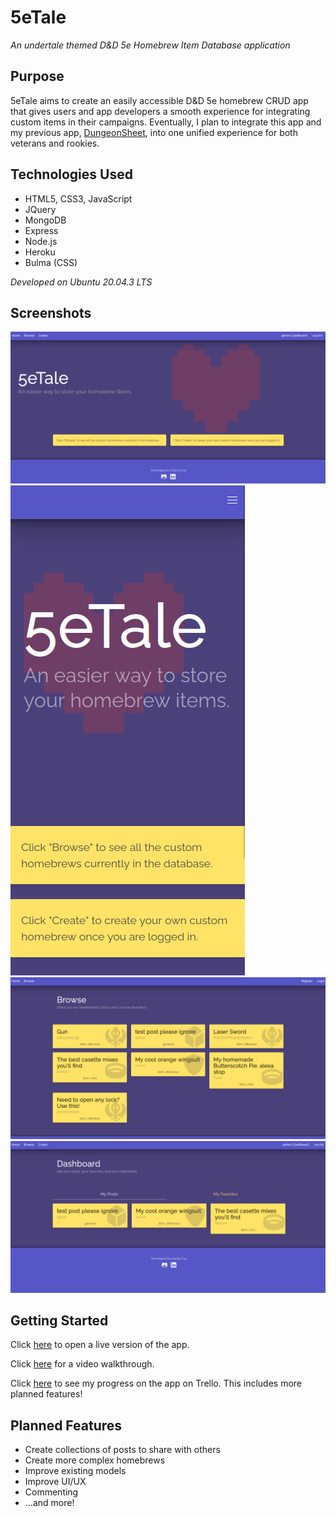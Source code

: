# 5eTale
*An undertale themed D&amp;D 5e Homebrew Item Database application*

## Purpose

5eTale aims to create an easily accessible D&amp;D 5e homebrew CRUD app that gives users and app developers a smooth experience for integrating custom items in their campaigns. Eventually, I plan to integrate this app and my previous app, [DungeonSheet](https://github.com/dainylcua/dungeon-sheet), into one unified experience for both veterans and rookies.

## Technologies Used

* HTML5, CSS3, JavaScript
* JQuery
* MongoDB
* Express
* Node.js
* Heroku
* Bulma (CSS)

*Developed on Ubuntu 20.04.3 LTS*


## Screenshots

![5eTale Landing Page](images/5eTale-landing.png "5eTale Landing Page")
![5eTale Landing Page Mobile](images/5eTale-browse-landing.png "5eTale Landing Page Mobile")
![5eTale Browse Page](images/5eTale-browse.png "5eTale Browse Page")
![5eTale Dashboard](images/5eTale-dashboard.png "5eTale Dashboard")

## Getting Started

Click [here](https://dc-5etale.herokuapp.com/) to open a live version of the app.

Click [here](https://youtu.be/7ZLLTN2gzCU) for a video walkthrough.

Click [here](https://trello.com/b/kwTailwi/user-stories) to see my progress on the app on Trello. This includes more planned features!

## Planned Features
* Create collections of posts to share with others
* Create more complex homebrews
* Improve existing models
* Improve UI/UX
* Commenting
* ...and more!


